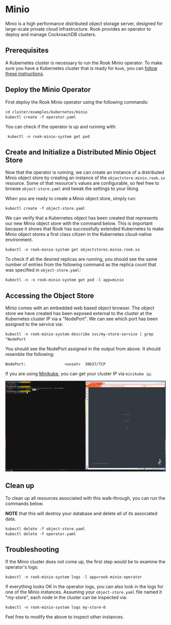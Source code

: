 # Minio

Minio is a high performance distributed object storage server, designed for 
large-scale private cloud infrastructure.
Rook provides an operator to deploy and manage CockroachDB clusters.

## Prerequisites

A Kubernetes cluster is necessary to run the Rook Minio operator.
To make sure you have a Kubernetes cluster that is ready for `Rook`, you can [follow these instructions](k8s-pre-reqs.md).

## Deploy the Minio Operator

First deploy the Rook Minio operator using the following commands:

```console
cd cluster/examples/kubernetes/minio
kubectl create -f operator.yaml
```

You can check if the operator is up and running with:

```console
 kubectl -n rook-minio-system get pod
```

## Create and Initialize a Distributed Minio Object Store 

Now that the operator is running, we can create an instance of a distributed Minio object store by creating an instance of the `objectstore.minio.rook.io` resource.
Some of that resource's values are configurable, so feel free to browse `object-store.yaml` and tweak the settings to your liking.

When you are ready to create a Minio object store, simply run:

```console
kubectl create -f object-store.yaml
```

We can verify that a Kubernetes object has been created that represents our new Minio object store
with the command below. This is important because it shows that Rook has successfully extended
Kubernetes to make Minio object stores a first class citizen in the Kubernetes cloud-native
environment.

```console
kubectl -n rook-minio-system get objectstores.minio.rook.io
```

To check if all the desired replicas are running, you should see the same number of entries from the following command as the replica count that was specified in `object-store.yaml`:

```console
kubectl -n -n rook-minio-system get pod -l app=minio
```

## Accessing the Object Store

Minio comes with an embedded web based object browser. The object store we have created has been
exposed external to the cluster at the Kubernetes cluster IP via a "NodePort". We can see which port
has been assigned to the service via:

```console
kubectl -n rook-minio-system describe svc/my-store-service | grep ^NodePort
```

You should see the NodePort assigned in the output from above. It should resemble the following:

```
NodePort:                 <unset>  30637/TCP
```

If you are using [Minikube](https://github.com/kubernetes/minikube), you can get your cluster IP via
`minikube ip`.

![Minio Web Demo](media/minio_demo.jpg)

## Clean up

To clean up all resources associated with this walk-through, you can run the commands below.

**NOTE** that this will destroy your database and delete all of its associated data.

```console
kubectl delete -f object-store.yaml
kubectl delete -f operator.yaml
```

## Troubleshooting

If the Minio cluster does not come up, the first step would be to examine the operator's logs:

```console
kubectl -n rook-minio-system logs -l app=rook-minio-operator
```

If everything looks OK in the operator logs, you can also look in the logs for one of the Minio instances. Assuming your `object-store.yaml` file named it "my-store", each node in the cluster can be inspected via:

```console
kubectl -n rook-minio-system logs my-store-0
```

Feel free to modify the above to inspect other instances.
